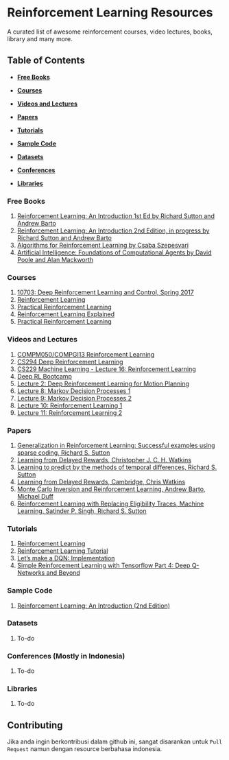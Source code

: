 # Reinforcement Learning Resources
A curated list of awesome reinforcement courses, video lectures, books, library and many more.

## Table of Contents
* **[Free Books](#free-books)**

* **[Courses](#courses)**

* **[Videos and Lectures](#videos-and-lectures)**

* **[Papers](#papers)**

* **[Tutorials](#tutorials)**

* **[Sample Code](#sample-code)**

* **[Datasets](#datasets)**

* **[Conferences](#conferences-mostly-in-indonesia)**

* **[Libraries](#libraries)**

### Free Books
1.	[Reinforcement Learning: An Introduction 1st Ed by Richard Sutton and Andrew Barto](http://incompleteideas.net/book/ebook/the-book.html)
2.	[Reinforcement Learning: An Introduction 2nd Edition, in progress by Richard Sutton and Andrew Barto](http://incompleteideas.net/book/bookdraft2018mar11.pdf)
3.	[Algorithms for Reinforcement Learning by Csaba Szepesvari](http://www.ualberta.ca/~szepesva/papers/RLAlgsInMDPs.pdf)
4.	[Artificial Intelligence: Foundations of Computational Agents by David Poole and Alan Mackworth](http://artint.info/html/ArtInt_262.html)

### Courses
1.	[10703: Deep Reinforcement Learning and Control, Spring 2017](https://katefvision.github.io/)
2.	[Reinforcement Learning](https://classroom.udacity.com/courses/ud600)
3.	[Practical Reinforcement Learning](https://www.coursera.org/learn/practical-rl)
4.	[Reinforcement Learning Explained](https://www.edx.org/course/reinforcement-learning-explained)
5.	[Practical Reinforcement Learning](https://github.com/yandexdataschool/Practical_RL)

### Videos and Lectures
1.	[COMPM050/COMPGI13 Reinforcement Learning](http://www0.cs.ucl.ac.uk/staff/d.silver/web/Teaching.html)
2.	[CS294 Deep Reinforcement Learning](https://www.youtube.com/playlist?list=PLkFD6_40KJIznC9CDbVTjAF2oyt8_VAe3)
3.	[CS229 Machine Learning - Lecture 16: Reinforcement Learning](https://www.youtube.com/watch?v=RtxI449ZjSc&feature=relmfu)
4.	[Deep RL Bootcamp](https://sites.google.com/view/deep-rl-bootcamp/lectures)
5.	[Lecture 2: Deep Reinforcement Learning for Motion Planning](https://www.youtube.com/watch?v=QDzM8r3WgBw&list=PLrAXtmErZgOeiKm4sgNOknGvNjby9efdf)
6.	[Lecture 8: Markov Decision Processes 1](https://www.youtube.com/watch?v=i0o-ui1N35U)
7.	[Lecture 9: Markov Decision Processes 2](https://www.youtube.com/watch?v=Csiiv6WGzKM)
8.	[Lecture 10: Reinforcement Learning 1](https://www.youtube.com/watch?v=ifma8G7LegE)
9.	[Lecture 11: Reinforcement Learning 2](https://www.youtube.com/watch?v=Si1_YTw960c)

### Papers
1.	[Generalization in Reinforcement Learning: Successful examples using sparse coding, Richard S. Sutton](http://webdocs.cs.ualberta.ca/~sutton/papers/sutton-96.pdf) 
2.	[Learning from Delayed Rewards, Christopher J. C. H. Watkins](https://www.cs.rhul.ac.uk/home/chrisw/new_thesis.pdf)
3.	[Learning to predict by the methods of temporal differences, Richard S. Sutton](http://webdocs.cs.ualberta.ca/~sutton/papers/sutton-88-with-erratum.pdf)
4.	[Learning from Delayed Rewards, Cambridge, Chris Watkins](http://www.cs.rhul.ac.uk/home/chrisw/thesis.html)
5.	[Monte Carlo Inversion and Reinforcement Learning, Andrew Barto, Michael Duff](http://papers.nips.cc/paper/865-monte-carlo-matrix-inversion-and-reinforcement-learning.pdf)
6.	[Reinforcement Learning with Replacing Eligibility Traces, Machine Learning, Satinder P. Singh, Richard S. Sutton](http://www-all.cs.umass.edu/pubs/1995_96/singh_s_ML96.pdf)

### Tutorials
1.	[Reinforcement Learning](http://www.cse.unsw.edu.au/~cs9417ml/RL1/)
2.	[Reinforcement Learning Tutorial](http://wiki.ros.org/reinforcement_learning/Tutorials/Reinforcement%20Learning%20Tutorial)
3.	[Let’s make a DQN: Implementation](https://jaromiru.com/2016/10/03/lets-make-a-dqn-implementation/)
4.	[Simple Reinforcement Learning with Tensorflow Part 4: Deep Q-Networks and Beyond](https://medium.com/@awjuliani/simple-reinforcement-learning-with-tensorflow-part-4-deep-q-networks-and-beyond-8438a3e2b8df)

### Sample Code
1. [Reinforcement Learning: An Introduction (2nd Edition)](https://github.com/ShangtongZhang/reinforcement-learning-an-introduction)

### Datasets
1. To-do

### Conferences (Mostly in Indonesia)
1. To-do

### Libraries
1. To-do

## Contributing
Jika anda ingin berkontribusi dalam github ini, sangat disarankan untuk `Pull Request` namun dengan resource berbahasa indonesia.